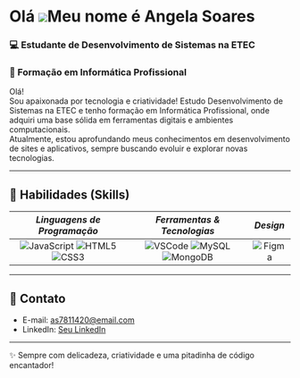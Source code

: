 Olá ![](https://user-images.githubusercontent.com/18350557/176309783-0785949b-9127-417c-8b55-ab5a4333674e.gif)Meu nome é Angela Soares
=====================================================================================================================================

### 💻 Estudante de Desenvolvimento de Sistemas na ETEC   
### 🌷 Formação em Informática Profissional  

Olá!  
Sou apaixonada por tecnologia e criatividade! Estudo Desenvolvimento de Sistemas na ETEC e tenho formação em Informática Profissional, onde adquiri uma base sólida em ferramentas digitais e ambientes computacionais.  
Atualmente, estou aprofundando meus conhecimentos em desenvolvimento de sites e aplicativos, sempre buscando evoluir e explorar novas tecnologias.  

---

## 🎀 Habilidades (Skills)

*Linguagens de Programação* | *Ferramentas & Tecnologias* | *Design*
:----------------------------:|:-----------------------------:|:---------:
![JavaScript](https://img.shields.io/badge/-JavaScript-ff69b4?style=for-the-badge&logo=javascript&logoColor=white) ![HTML5](https://img.shields.io/badge/-HTML5-db7093?style=for-the-badge&logo=html5&logoColor=white) ![CSS3](https://img.shields.io/badge/-CSS3-e75480?style=for-the-badge&logo=css3&logoColor=white) | ![VSCode](https://img.shields.io/badge/-VSCode-d36ba6?style=for-the-badge&logo=visual-studio-code&logoColor=white) ![MySQL](https://img.shields.io/badge/-MySQL-f4a0c9?style=for-the-badge&logo=mysql&logoColor=white) ![MongoDB](https://img.shields.io/badge/-MongoDB-ff91af?style=for-the-badge&logo=mongodb&logoColor=white) | ![Figma](https://img.shields.io/badge/-Figma-f06292?style=for-the-badge&logo=figma&logoColor=white)
---

## 💌 Contato  
- E-mail: as7811420@email.com  
- LinkedIn: [Seu LinkedIn](insira_o_link_aqui)

---

✨ Sempre com delicadeza, criatividade e uma pitadinha de código encantador!
